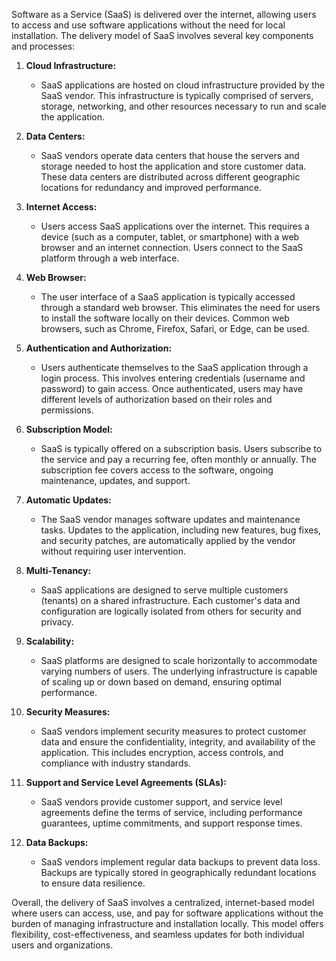 Software as a Service (SaaS) is delivered over the internet, allowing users to access and use software applications without the need for local installation. The delivery model of SaaS involves several key components and processes:

1. **Cloud Infrastructure:**
   - SaaS applications are hosted on cloud infrastructure provided by the SaaS vendor. This infrastructure is typically comprised of servers, storage, networking, and other resources necessary to run and scale the application.

2. **Data Centers:**
   - SaaS vendors operate data centers that house the servers and storage needed to host the application and store customer data. These data centers are distributed across different geographic locations for redundancy and improved performance.

3. **Internet Access:**
   - Users access SaaS applications over the internet. This requires a device (such as a computer, tablet, or smartphone) with a web browser and an internet connection. Users connect to the SaaS platform through a web interface.

4. **Web Browser:**
   - The user interface of a SaaS application is typically accessed through a standard web browser. This eliminates the need for users to install the software locally on their devices. Common web browsers, such as Chrome, Firefox, Safari, or Edge, can be used.

5. **Authentication and Authorization:**
   - Users authenticate themselves to the SaaS application through a login process. This involves entering credentials (username and password) to gain access. Once authenticated, users may have different levels of authorization based on their roles and permissions.

6. **Subscription Model:**
   - SaaS is typically offered on a subscription basis. Users subscribe to the service and pay a recurring fee, often monthly or annually. The subscription fee covers access to the software, ongoing maintenance, updates, and support.

7. **Automatic Updates:**
   - The SaaS vendor manages software updates and maintenance tasks. Updates to the application, including new features, bug fixes, and security patches, are automatically applied by the vendor without requiring user intervention.

8. **Multi-Tenancy:**
   - SaaS applications are designed to serve multiple customers (tenants) on a shared infrastructure. Each customer's data and configuration are logically isolated from others for security and privacy.

9. **Scalability:**
   - SaaS platforms are designed to scale horizontally to accommodate varying numbers of users. The underlying infrastructure is capable of scaling up or down based on demand, ensuring optimal performance.

10. **Security Measures:**
    - SaaS vendors implement security measures to protect customer data and ensure the confidentiality, integrity, and availability of the application. This includes encryption, access controls, and compliance with industry standards.

11. **Support and Service Level Agreements (SLAs):**
    - SaaS vendors provide customer support, and service level agreements define the terms of service, including performance guarantees, uptime commitments, and support response times.

12. **Data Backups:**
    - SaaS vendors implement regular data backups to prevent data loss. Backups are typically stored in geographically redundant locations to ensure data resilience.

Overall, the delivery of SaaS involves a centralized, internet-based model where users can access, use, and pay for software applications without the burden of managing infrastructure and installation locally. This model offers flexibility, cost-effectiveness, and seamless updates for both individual users and organizations.
